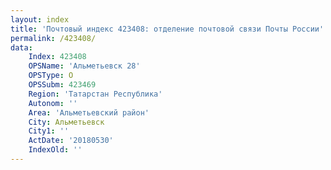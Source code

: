 ```yaml
---
layout: index
title: 'Почтовый индекс 423408: отделение почтовой связи Почты России'
permalink: /423408/
data:
    Index: 423408
    OPSName: 'Альметьевск 28'
    OPSType: О
    OPSSubm: 423469
    Region: 'Татарстан Республика'
    Autonom: ''
    Area: 'Альметьевский район'
    City: Альметьевск
    City1: ''
    ActDate: '20180530'
    IndexOld: ''
---
```

